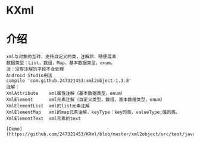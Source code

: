 # KXml
介绍
=============
	xml与对象的互转，支持自定义的类，注解后，随便混淆
	数据类型：List，数组，Map，基本数据类型，enum。
	注：没有注解的字段不会处理
	Android Studio用法
	compile 'com.github.247321453:xml2object:1.3.8'
	注解：
	XmlAttribute	xml属性注解（基本数据类型，enum）
	XmlElement	    xml元素注解（自定义类型，数组，基本数据类型，enum）
	XmlElementList  xml的list元素注解
	XmlElementMap	xml的map元素注解，keyType：key的类，valueType;值的类。
	XmlElementText	xml元素的text
	
    [Demo](https://github.com/247321453/KXml/blob/master/xml2object/src/test/java/com/uutils/xml2object/Tests.java)